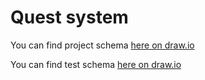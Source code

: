 # Quest system

You can find project schema [here on draw.io](https://drive.google.com/file/d/1PnGeDN-41a1fA5cOFmcGiHrTeLpZ8vFT/view?usp=sharing)

You can find test schema [here on draw.io](https://drive.google.com/file/d/1rDzcohki3VrBYaNjMKaOofmqq52BhZYK/view?usp=sharing)
